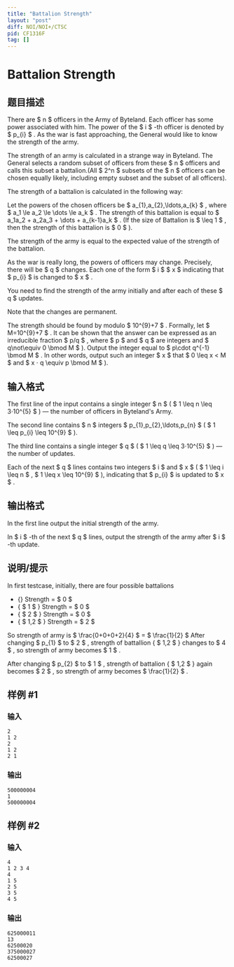 ```yaml
---
title: "Battalion Strength"
layout: "post"
diff: NOI/NOI+/CTSC
pid: CF1316F
tag: []
---
```


# Battalion Strength

## 题目描述

There are $ n $ officers in the Army of Byteland. Each officer has some power associated with him. The power of the $ i $ -th officer is denoted by $ p_{i} $ . As the war is fast approaching, the General would like to know the strength of the army.

The strength of an army is calculated in a strange way in Byteland. The General selects a random subset of officers from these $ n $ officers and calls this subset a battalion.(All $ 2^n $ subsets of the $ n $ officers can be chosen equally likely, including empty subset and the subset of all officers).

The strength of a battalion is calculated in the following way:

Let the powers of the chosen officers be $ a_{1},a_{2},\ldots,a_{k} $ , where $ a_1 \le a_2 \le \dots \le a_k $ . The strength of this battalion is equal to $ a_1a_2 + a_2a_3 + \dots + a_{k-1}a_k $ . (If the size of Battalion is $ \leq 1 $ , then the strength of this battalion is $ 0 $ ).

The strength of the army is equal to the expected value of the strength of the battalion.

As the war is really long, the powers of officers may change. Precisely, there will be $ q $ changes. Each one of the form $ i $ $ x $ indicating that $ p_{i} $ is changed to $ x $ .

You need to find the strength of the army initially and after each of these $ q $ updates.

Note that the changes are permanent.

The strength should be found by modulo $ 10^{9}+7 $ . Formally, let $ M=10^{9}+7 $ . It can be shown that the answer can be expressed as an irreducible fraction $ p/q $ , where $ p $ and $ q $ are integers and $ q\not\equiv 0 \bmod M $ ). Output the integer equal to $ p\cdot q^{-1} \bmod M $ . In other words, output such an integer $ x $ that $ 0 \leq x < M $ and $ x ⋅ q \equiv p \bmod M $ ).

## 输入格式

The first line of the input contains a single integer $ n $ ( $ 1 \leq n \leq 3⋅10^{5} $ ) — the number of officers in Byteland's Army.

The second line contains $ n $ integers $ p_{1},p_{2},\ldots,p_{n} $ ( $ 1 \leq p_{i} \leq 10^{9} $ ).

The third line contains a single integer $ q $ ( $ 1 \leq q \leq 3⋅10^{5} $ ) — the number of updates.

Each of the next $ q $ lines contains two integers $ i $ and $ x $ ( $ 1 \leq i \leq n $ , $  1 \leq x \leq 10^{9} $ ), indicating that $ p_{i} $ is updated to $ x $ .

## 输出格式

In the first line output the initial strength of the army.

In $ i $ -th of the next $ q $ lines, output the strength of the army after $ i $ -th update.

## 说明/提示

In first testcase, initially, there are four possible battalions

- {} Strength = $ 0 $
- { $ 1 $ } Strength = $ 0 $
- { $ 2 $ } Strength = $ 0 $
- { $ 1,2 $ } Strength = $ 2 $

 So strength of army is $ \frac{0+0+0+2}{4} $ = $ \frac{1}{2} $ After changing $ p_{1} $ to $ 2 $ , strength of battallion { $ 1,2 $ } changes to $ 4 $ , so strength of army becomes $ 1 $ .

After changing $ p_{2} $ to $ 1 $ , strength of battalion { $ 1,2 $ } again becomes $ 2 $ , so strength of army becomes $ \frac{1}{2} $ .

## 样例 #1

### 输入

```
2
1 2
2
1 2
2 1
```

### 输出

```
500000004
1
500000004
```

## 样例 #2

### 输入

```
4
1 2 3 4
4
1 5
2 5
3 5
4 5
```

### 输出

```
625000011
13
62500020
375000027
62500027
```

